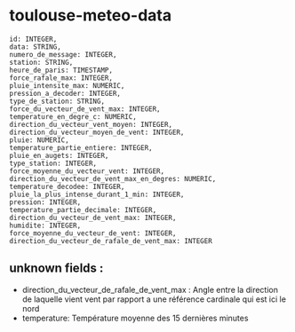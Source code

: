 # toulouse-meteo-data


```
id: INTEGER,
data: STRING,
numero_de_message: INTEGER,
station: STRING,
heure_de_paris: TIMESTAMP,
force_rafale_max: INTEGER,
pluie_intensite_max: NUMERIC,
pression_a_decoder: INTEGER,
type_de_station: STRING,
force_du_vecteur_de_vent_max: INTEGER,
temperature_en_degre_c: NUMERIC,
direction_du_vecteur_vent_moyen: INTEGER,
direction_du_vecteur_moyen_de_vent: INTEGER,
pluie: NUMERIC,
temperature_partie_entiere: INTEGER,
pluie_en_augets: INTEGER,
type_station: INTEGER,
force_moyenne_du_vecteur_vent: INTEGER,
direction_du_vecteur_de_vent_max_en_degres: NUMERIC,
temperature_decodee: INTEGER,
pluie_la_plus_intense_durant_1_min: INTEGER,
pression: INTEGER,
temperature_partie_decimale: INTEGER,
direction_du_vecteur_de_vent_max: INTEGER,
humidite: INTEGER,
force_moyenne_du_vecteur_de_vent: INTEGER,
direction_du_vecteur_de_rafale_de_vent_max: INTEGER
```



## unknown fields : 
* direction_du_vecteur_de_rafale_de_vent_max : Angle entre la direction de laquelle vient vent  par rapport a une référence cardinale qui est ici le nord
* temperature: Température moyenne des 15 dernières minutes